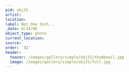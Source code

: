 ```yaml
---
pid: obj31
artist:
location:
label: Not One Inch...
_date: 6/14/06
object_type: photo
current_location:
source:
order: '31'
header:
  teaser: /images/gallery/simple/obj31/thumbnail.jpg
  image: /images/gallery/simple/obj31/full.jpg
---
```

